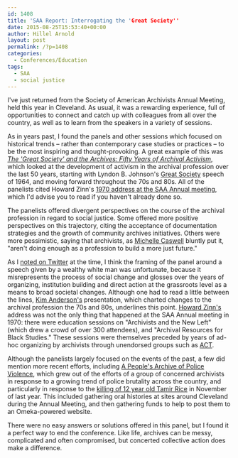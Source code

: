 ```yaml
---
id: 1408
title: 'SAA Report: Interrogating the 'Great Society''
date: 2015-08-25T15:53:40+00:00
author: Hillel Arnold
layout: post
permalink: /?p=1408
categories:
  - Conferences/Education
tags:
  - SAA
  - social justice
---
```

I've just returned from the Society of American Archivists Annual Meeting, held this year in Cleveland. As usual, it was a rewarding experience, full of opportunities to connect and catch up with colleagues from all over the country, as well as to learn from the speakers in a variety of sessions.<!--more-->

As in years past, I found the panels and other sessions which focused on historical trends – rather than contemporary case studies or practices – to be the most inspiring and thought-provoking. A great example of this was [_The 'Great Society' and the Archives: Fifty Years of Archival Activism_](https://archives2015.sched.org/event/004a1cb7a7ee42c0a753e74d6fb47f80), which looked at the development of activism in the archival profession over the last 50 years, starting with Lyndon B. Johnson's [Great Society](https://en.wikipedia.org/wiki/Great_Society) speech of 1964, and moving forward throughout the 70s and 80s. All of the panelists cited Howard Zinn's [1970 address at the SAA Annual meeting](http://www.libr.org/progarchs/documents/Zinn_Speech_MwA_1977.html), which I'd advise you to read if you haven't already done so.

The panelists offered divergent perspectives on the course of the archival profession in regard to social justice. Some offered more positive perspectives on this trajectory, citing the acceptance of documentation strategies and the growth of community archives initiatives. Others were more pessimistic, saying that archivists, as [Michelle Caswell](http://www.michellecaswell.org/) bluntly put it, "aren't doing enough as a profession to build a more just future."

As I [noted on Twitter](https://twitter.com/helrond/status/635082493729878016) at the time, I think the framing of the panel around a speech given by a wealthy white man was unfortunate, because it misrepresents the process of social change and glosses over the years of organizing, institution building and direct action at the grassroots level as a means to broad societal changes. Although one had to read a little between the lines, [Kim Anderson's](http://works.bepress.com/kimberly_anderson/) presentation, which charted changes to the archival profession the 70s and 80s, underlines this point. [Howard Zinn's](http://howardzinn.org/) address was not the only thing that happened at the SAA Annual meeting in 1970: there were education sessions on "Archivists and the New Left" (which drew a crowd of over 300 attendees), and "Archival Resources for Black Studies." These sessions were themselves preceded by years of ad-hoc organizing by archivists through unendorsed groups such as [ACT](http://www.libr.org/progarchs/pdf/ACT.pdf).

Although the panelists largely focused on the events of the past, a few did mention more recent efforts, including [A People's Archive of Police Violence](https://archivingpoliceviolence.omeka.net/), which grew out of the efforts of a group of concerned archivists in response to a growing trend of police brutality across the country, and particularly in response to the [killing of 12 year old Tamir Rice](https://en.wikipedia.org/wiki/Shooting_of_Tamir_Rice) in November of last year. This included gathering oral histories at sites around Cleveland during the Annual Meeting, and then gathering funds to help to post them to an Omeka-powered website.

There were no easy answers or solutions offered in this panel, but I found it a perfect way to end the conference. Like life, archives can be messy, complicated and often compromised, but concerted collective action does make a difference.
